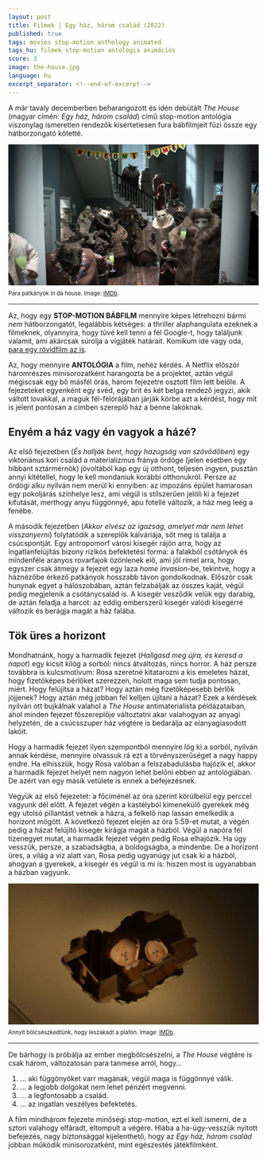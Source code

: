 ```yaml
---
layout: post
title: Filmek | Egy ház, három család (2022)
published: true
tags: movies stop-motion anthology animated
tags_hu: filmek stop-motion antológia animációs
score: 3
image: the-house.jpg
language: hu
excerpt_separator: <!--end-of-excerpt-->
---
```

<p>A már tavaly decemberben beharangozott és idén debütált <i>The House</i> (magyar címén: <i>Egy ház, három család</i>) című stop-motion antológia viszonylag ismeretlen rendezők kísértetiesen fura bábfilmjeit fűzi össze egy hátborzongató kötetté.</p>
<!--end-of-excerpt-->
<div><img src="/assets/the-house.jpg"></div>

<div style="margin-block-start: 0.5em;margin-block-end: 0.5em;font-size: 80%;">Para patkányok in da house. Image: <a href="https://www.imdb.com/title/tt0338526/mediaviewer/rm3526487041" target="_blank">IMDb</a>.</div>

<hr>

<p>Az, hogy egy <b>STOP-MOTION BÁBFILM</b> mennyire képes létrehozni bármi <i>nem</i> hátborzongatót, legalábbis kétséges: a thriller alaphangulata ezeknek a filmeknek, olyannyira, hogy tűvé kell tenni a fél Google-t, hogy találjunk valamit, ami akárcsak súrolja a vígjáték határait. Komikum ide vagy oda, <a href="https://www.youtube.com/watch?v=paiVZ93ZroU" target="_blank">para egy rövidfilm az is</a>.</p>
<p>Az, hogy mennyire <b>ANTOLÓGIA</b> a film, nehéz kérdés. A Netflix először háromrészes minisorozatként harangozta be a projektet, aztán végül mégiscsak egy bő másfél órás, három fejezetre osztott film lett belőle. A fejezeteket egyenként egy svéd, egy brit és két belga rendező jegyzi, akik váltott lovakkal, a maguk fél-félórájában járják körbe azt a kérdést, hogy mit is jelent pontosan a címben szereplő ház a benne lakóknak.</p>
<h2>Enyém a ház vagy én vagyok a házé?</h2>
<p>Az első fejezetben (<i>És hallják bent, hogy hazugság van szövődőben</i>) egy viktoriánus kori család a materializmus fránya ördöge (jelen esetben egy hibbant sztármérnök) jóvoltából kap egy új otthont, teljesen ingyen, pusztán annyi kitétellel, hogy le kell mondaniuk korábbi otthonukról. Persze az ördögi alku nyilván nem merül ki ennyiben: az impozáns épület hamarosan egy pokoljárás színhelye lesz, ami végül is stílszerűen jelöli ki a fejezet kifutását, merthogy anyu függönnyé, apu fotellé változik, a ház meg leég a fenébe.</p>
<p>A második fejezetben (<i>Akkor elvész az igazság, amelyet már nem lehet visszanyerni</i>) folytatódik a szereplők kálváriája, sőt meg is találja a csúcspontját. Egy antropomorf városi kisegér rájön arra, hogy az ingatlanfelújítás bizony rizikós befektetési forma: a falakból csótányok és mindenféle aranyos rovarfajok özönlenek elő, ami jól rímel arra, hogy egyszer csak átmegy a fejezet egy laza <i>home invasion</i>-be, tekintve, hogy a háznézőbe érkező patkányok hosszabb távon gondolkodnak. Először csak hunynak egyet a hálószobában, aztán felzabálják az összes kaját, végül pedig megjelenik a csótánycsalád is. A kisegér vesződik velük egy darabig, de aztán feladja a harcot: az eddig emberszerű kisegér valódi kisegérré változik és berágja magát a ház falába.</p>
<h2>Tök üres a horizont</h2>
<p>Mondhatnánk, hogy a harmadik fejezet (<i>Hallgasd meg újra, és keresd a napot</i>) egy kicsit kilóg a sorból: nincs átváltozás, nincs horror. A ház persze továbbra is kulcsmotívum: Rosa szeretné kitatarozni a kis emeletes házat, hogy fizetőképes bérlőket szerezzen, holott maga sem tudja pontosan, miért. Hogy felújítsa a házat? Hogy aztán még fizetőképesebb bérlők jöjjenek? Hogy aztán még jobban fel kelljen újítani a házat? Ezek a kérdések nyilván ott bujkálnak valahol a <i>The House</i> antimaterialista példázataiban, ahol minden fejezet főszereplője változtatni akar valahogyan az anyagi helyzetén, de a csúcsszuper ház végtére is bedarálja az elanyagiasodott lakóit.</p>
<p>Hogy a harmadik fejezet ilyen szempontból mennyire lóg ki a sorból, nyilván annak kérdése, mennyire olvassuk rá ezt a törvényszerűséget a nagy happy endre. Ha elhisszük, hogy Rosa valóban a felszabadulásba hajózik el, akkor a harmadik fejezet helyét nem nagyon lehet belőni ebben az antológiában. De azért van egy másik vetülete is ennek a befejezésnek.</p>
<p>Vegyük az első fejezetet: a főcíménél az óra szerint körülbelül egy perccel vagyunk dél előtt. A fejezet végén a kastélyból kimenekülő gyerekek még egy utolsó pillantást vetnek a házra, a felkelő nap lassan emelkedik a horizont mögött. A következő fejezet elején az óra 5:59-et mutat, a végén pedig a házat felújító kisegér kirágja magát a házból. Végül a napóra fél tizenegyet mutat, a harmadik fejezet végén pedig Rosa elhajózik. Ha úgy vesszük, persze, a szabadságba, a boldogságba, a mindenbe. De a horizont üres, a világ a víz alatt van, Rosa pedig ugyanúgy jut csak ki a házból, ahogyan a gyerekek, a kisegér és végül is mi is: hiszen most is ugyanabban a házban vagyunk.</p>

<div><img src="/assets/the-house-2.jpg"></div>

<div style="margin-block-start: 0.5em;margin-block-end: 0.5em;font-size: 80%;">Annyit bölcsészkedtünk, hogy leszakadt a plafon. Image: <a href="https://www.imdb.com/title/tt0338526/mediaviewer/rm3576818689" target="_blank">IMDb</a>.</div>

<hr>

<p>De bárhogy is próbálja az ember megbölcsészelni, a <i>The House</i> végtére is csak három, változatosan para tanmese arról, hogy... 
<ol class="abc-parantheses">
<li>... aki függönyöket varr magának, végül maga is függönnyé válik.</li>
<li>... a legjobb dolgokat nem lehet pénzért megvenni.</li>
<li>... a legfontosabb a család.</li>
<li>... az ingatlan veszélyes befektetés.</li>
</ol>
</p>
<p>A film mindhárom fejezete minőségi stop-motion, ezt el kell ismerni, de a sztori valahogy elfáradt, eltompult a végére. Hiába a ha-úgy-vesszük nyitott befejezés, nagy biztonsággal kijelenthető, hogy az <i>Egy ház, három család</i> jobban működik minisorozatként, mint egészestés játékfilmként.</p>